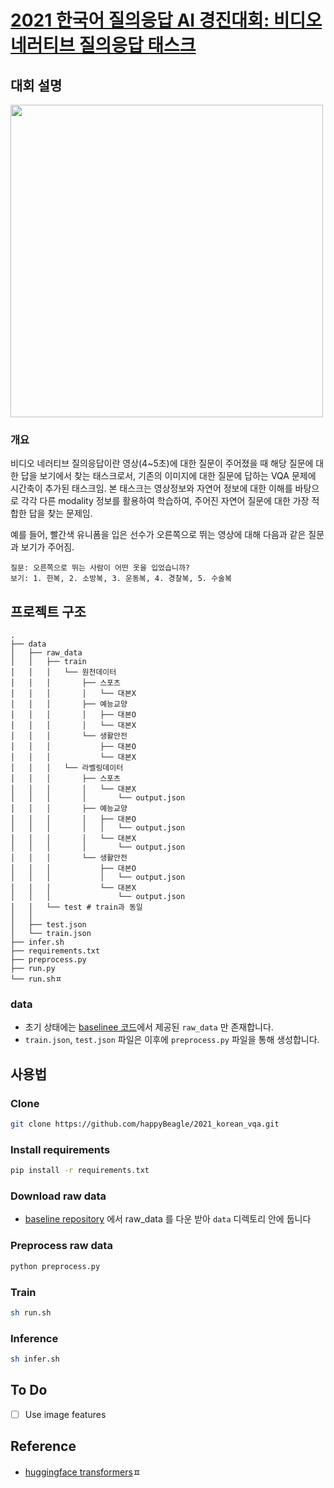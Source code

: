 # [2021 한국어 질의응답 AI 경진대회: 비디오 네러티브 질의응답 태스크](http://ai-competition.kaist.ac.kr/)
## 대회 설명
<img src='https://user-images.githubusercontent.com/57934461/146944769-a62a0b8f-4a19-4a47-85e8-4818f9ef8ce6.jpg' width=500 />

### 개요

비디오 네러티브 질의응답이란 영상(4~5초)에 대한 질문이 주어졌을 때 해당 질문에 대한 답을 보기에서 찾는 태스크로서, 기존의 이미지에 대한 질문에 답하는 VQA 문제에 시간축이 추가된 태스크임. 본 태스크는 영상정보와 자연어 정보에 대한 이해를 바탕으로 각각 다른 modality 정보를 활용하여 학습하여, 주어진 자연어 질문에 대한 가장 적합한 답을 찾는 문제임.


예를 들어, 빨간색 유니폼을 입은 선수가 오른쪽으로 뛰는 영상에 대해 다음과 같은 질문과 보기가 주어짐.
```
질문: 오른쪽으로 뛰는 사람이 어떤 옷을 입었습니까?
보기: 1. 한복, 2. 소방복, 3. 운동복, 4. 경찰복, 5. 수술복
```
## 프로젝트 구조

```
.
├── data
│   ├── raw_data
│   │   ├── train
│   │   │   └── 원천데이터
│   │   │       ├── 스포츠
│   │   │       │   └── 대본X
│   │   │       ├── 예능교양
│   │   │       │   ├── 대본O
│   │   │       │   └── 대본X
│   │   │       └── 생활안전
│   │   │           ├── 대본O
│   │   │           └── 대본X
│   │   │   └── 라벨링데이터
│   │   │       ├── 스포츠
│   │   │       │   └── 대본X
│   │   │       │       └── output.json
│   │   │       ├── 예능교양
│   │   │       │   ├── 대본O
│   │   │       │   │   └── output.json
│   │   │       │   └── 대본X
│   │   │       │       └── output.json
│   │   │       └── 생활안전
│   │   │           ├── 대본O
│   │   │           │   └── output.json
│   │   │           └── 대본X
│   │   │               └── output.json
│   │   └── test # train과 동일
│   │    
│   ├── test.json
│   └── train.json
├── infer.sh
├── requirements.txt
├── preprocess.py
├── run.py
└── run.shㅍ
```
### data
- 초기 상태에는 [baselinee 코드](https://github.com/Surromind-AI/videonarrative)에서 제공된 `raw_data` 만 존재합니다.
- `train.json`, `test.json` 파일은 이후에 `preprocess.py` 파일을 통해 생성합니다.

## 사용법
### Clone
``` bash
git clone https://github.com/happyBeagle/2021_korean_vqa.git
```
### Install requirements
``` bash
pip install -r requirements.txt
```
### Download raw data
- [baseline repository](https://github.com/Surromind-AI/videonarrative) 에서 raw_data 를 다운 받아 `data` 디렉토리 안에 둡니다

### Preprocess raw data
``` bash
python preprocess.py
```
### Train
``` bash
sh run.sh
```
### Inference
``` bash
sh infer.sh
```
## To Do
- [ ] Use image features
## Reference
- [huggingface transformers](https://github.com/huggingface/transformers)ㅍ